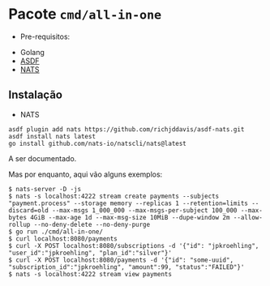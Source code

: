 # Pacote `cmd/all-in-one`

* Pre-requisitos:

- Golang
- [ASDF](https://asdf-vm.com/guide/getting-started.html)
- [NATS](https://github.com/nats-io/nats-server)

## Instalação

- NATS

```shell
asdf plugin add nats https://github.com/richjddavis/asdf-nats.git
asdf install nats latest
go install github.com/nats-io/natscli/nats@latest
```

A ser documentado.

Mas por enquanto, aqui vão alguns exemplos: 

```terminal
$ nats-server -D -js
$ nats -s localhost:4222 stream create payments --subjects "payment.process" --storage memory --replicas 1 --retention=limits --discard=old --max-msgs 1_000_000 --max-msgs-per-subject 100_000 --max-bytes 4GiB --max-age 1d --max-msg-size 10MiB --dupe-window 2m --allow-rollup --no-deny-delete --no-deny-purge
$ go run ./cmd/all-in-one/
$ curl localhost:8080/payments
$ curl -X POST localhost:8080/subscriptions -d '{"id": "jpkroehling", "user_id":"jpkroehling", "plan_id":"silver"}'
$ curl -X POST localhost:8080/payments -d '{"id": "some-uuid", "subscription_id":"jpkroehling", "amount":99, "status":"FAILED"}'
$ nats -s localhost:4222 stream view payments
```
